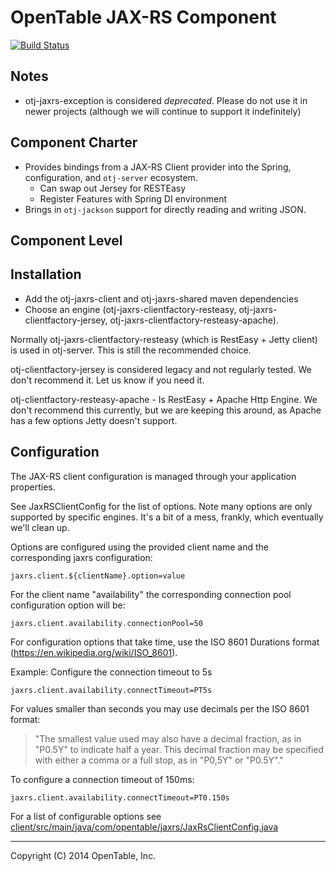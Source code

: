 OpenTable JAX-RS Component
==========================

[![Build Status](https://travis-ci.org/opentable/otj-jaxrs.svg)](https://travis-ci.org/opentable/otj-jaxrs)

Notes
-----
* otj-jaxrs-exception is considered *deprecated*. Please do not use it in newer projects (although we will continue to support it indefinitely)

Component Charter
-----------------

* Provides bindings from a JAX-RS Client provider into the Spring, configuration, and `otj-server` ecosystem.
  - Can swap out Jersey for RESTEasy
  - Register Features with Spring DI environment
* Brings in `otj-jackson` support for directly reading and writing JSON.

Component Level
---------------

Installation
------------
* Add the otj-jaxrs-client and otj-jaxrs-shared maven dependencies
* Choose an engine (otj-jaxrs-clientfactory-resteasy, otj-jaxrs-clientfactory-jersey, otj-jaxrs-clientfactory-resteasy-apache).

Normally otj-jaxrs-clientfactory-resteasy (which is RestEasy + Jetty client) is used in otj-server.
This is still the recommended choice.

otj-clientfactory-jersey is considered legacy and not regularly tested. We don't recommend it. Let us
know if you need it.

otj-clientfactory-resteasy-apache - Is RestEasy + Apache Http Engine. We don't recommend this currently, but
we are keeping this around, as Apache has a few options Jetty doesn't support.

Configuration
--------------
The JAX-RS client configuration is managed through your application properties. 

See JaxRSClientConfig for the list of options. Note many options are only supported
by specific engines. It's a bit of a mess, frankly, which eventually we'll clean up.


Options are configured using the provided client name and the corresponding jaxrs configuration:  

    jaxrs.client.${clientName}.option=value


For the client name "availability" the corresponding connection pool configuration option will be:  

    jaxrs.client.availability.connectionPool=50


For configuration options that take time, use the ISO 8601 Durations format (https://en.wikipedia.org/wiki/ISO_8601).  

Example: Configure the connection timeout to 5s  

    jaxrs.client.availability.connectTimeout=PT5s


For values smaller than seconds you may use decimals per the ISO 8601 format:  
>"The smallest value used may also have a decimal fraction, as in "P0.5Y" to indicate half a year. This decimal fraction may be specified with either a comma or a full stop, as in "P0,5Y" or "P0.5Y"."


To configure a connection timeout of 150ms:  

    jaxrs.client.availability.connectTimeout=PT0.150s


For a list of configurable options see [client/src/main/java/com/opentable/jaxrs/JaxRsClientConfig.java](client/src/main/java/com/opentable/jaxrs/JaxRsClientConfig.java)

----
Copyright (C) 2014 OpenTable, Inc.
